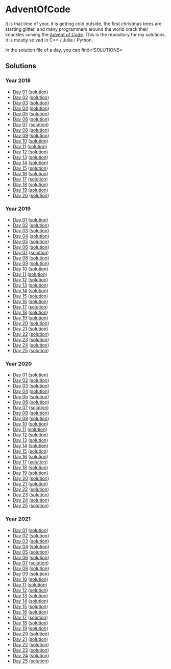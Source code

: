 # AdventOfCode

It is that time of year, it is getting cold outside, the first christmas trees are starting glitter, and many programmers around the world crack their knuckles solving the [Advent of Code](https://adventofcode.com/).
This is the repository for my solutions. It is mostly solved in C++ / Julia / Python.

In the solution file of a day, you can find<!SOLUTIONS>
<!-- Do not remove this lines, and write nothing after the <!SOLUTIONS> tag -->
<!--       They are used as marker for the generate_readme() function       -->

## Solutions

### Year 2018

* [Day 01](https://adventofcode.com/2018/day/1) ([solution](./AoC2018/solutions/01))
* [Day 02](https://adventofcode.com/2018/day/2) ([solution](./AoC2018/solutions/02))
* [Day 03](https://adventofcode.com/2018/day/3) ([solution](./AoC2018/solutions/03))
* [Day 04](https://adventofcode.com/2018/day/4) ([solution](./AoC2018/solutions/04))
* [Day 05](https://adventofcode.com/2018/day/5) ([solution](./AoC2018/solutions/05))
* [Day 06](https://adventofcode.com/2018/day/6) ([solution](./AoC2018/solutions/06))
* [Day 07](https://adventofcode.com/2018/day/7) ([solution](./AoC2018/solutions/07))
* [Day 08](https://adventofcode.com/2018/day/8) ([solution](./AoC2018/solutions/08))
* [Day 09](https://adventofcode.com/2018/day/9) ([solution](./AoC2018/solutions/09))
* [Day 10](https://adventofcode.com/2018/day/10) ([solution](./AoC2018/solutions/10))
* [Day 11](https://adventofcode.com/2018/day/11) ([solution](./AoC2018/solutions/11))
* [Day 12](https://adventofcode.com/2018/day/12) ([solution](./AoC2018/solutions/12))
* [Day 13](https://adventofcode.com/2018/day/13) ([solution](./AoC2018/solutions/13))
* [Day 14](https://adventofcode.com/2018/day/14) ([solution](./AoC2018/solutions/14))
* [Day 15](https://adventofcode.com/2018/day/15) ([solution](./AoC2018/solutions/15))
* [Day 16](https://adventofcode.com/2018/day/16) ([solution](./AoC2018/solutions/16))
* [Day 17](https://adventofcode.com/2018/day/17) ([solution](./AoC2018/solutions/17))
* [Day 18](https://adventofcode.com/2018/day/18) ([solution](./AoC2018/solutions/18))
* [Day 19](https://adventofcode.com/2018/day/19) ([solution](./AoC2018/solutions/19))
* [Day 20](https://adventofcode.com/2018/day/20) ([solution](./AoC2018/solutions/20))

### Year 2019

* [Day 01](https://adventofcode.com/2019/day/1) ([solution](./AoC2019/solutions/01))
* [Day 02](https://adventofcode.com/2019/day/2) ([solution](./AoC2019/solutions/02))
* [Day 03](https://adventofcode.com/2019/day/3) ([solution](./AoC2019/solutions/03))
* [Day 04](https://adventofcode.com/2019/day/4) ([solution](./AoC2019/solutions/04))
* [Day 05](https://adventofcode.com/2019/day/5) ([solution](./AoC2019/solutions/05))
* [Day 06](https://adventofcode.com/2019/day/6) ([solution](./AoC2019/solutions/06))
* [Day 07](https://adventofcode.com/2019/day/7) ([solution](./AoC2019/solutions/07))
* [Day 08](https://adventofcode.com/2019/day/8) ([solution](./AoC2019/solutions/08))
* [Day 09](https://adventofcode.com/2019/day/9) ([solution](./AoC2019/solutions/09))
* [Day 10](https://adventofcode.com/2019/day/10) ([solution](./AoC2019/solutions/10))
* [Day 11](https://adventofcode.com/2019/day/11) ([solution](./AoC2019/solutions/11))
* [Day 12](https://adventofcode.com/2019/day/12) ([solution](./AoC2019/solutions/12))
* [Day 13](https://adventofcode.com/2019/day/13) ([solution](./AoC2019/solutions/13))
* [Day 14](https://adventofcode.com/2019/day/14) ([solution](./AoC2019/solutions/14))
* [Day 15](https://adventofcode.com/2019/day/15) ([solution](./AoC2019/solutions/15))
* [Day 16](https://adventofcode.com/2019/day/16) ([solution](./AoC2019/solutions/16))
* [Day 17](https://adventofcode.com/2019/day/17) ([solution](./AoC2019/solutions/17))
* [Day 18](https://adventofcode.com/2019/day/18) ([solution](./AoC2019/solutions/18))
* [Day 19](https://adventofcode.com/2019/day/19) ([solution](./AoC2019/solutions/19))
* [Day 20](https://adventofcode.com/2019/day/20) ([solution](./AoC2019/solutions/20))
* [Day 21](https://adventofcode.com/2019/day/21) ([solution](./AoC2019/solutions/21))
* [Day 22](https://adventofcode.com/2019/day/22) ([solution](./AoC2019/solutions/22))
* [Day 23](https://adventofcode.com/2019/day/23) ([solution](./AoC2019/solutions/23))
* [Day 24](https://adventofcode.com/2019/day/24) ([solution](./AoC2019/solutions/24))
* [Day 25](https://adventofcode.com/2019/day/25) ([solution](./AoC2019/solutions/25))

### Year 2020

* [Day 01](https://adventofcode.com/2020/day/1) ([solution](./AoC2020/solutions/01))
* [Day 02](https://adventofcode.com/2020/day/2) ([solution](./AoC2020/solutions/02))
* [Day 03](https://adventofcode.com/2020/day/3) ([solution](./AoC2020/solutions/03))
* [Day 04](https://adventofcode.com/2020/day/4) ([solution](./AoC2020/solutions/04))
* [Day 05](https://adventofcode.com/2020/day/5) ([solution](./AoC2020/solutions/05))
* [Day 06](https://adventofcode.com/2020/day/6) ([solution](./AoC2020/solutions/06))
* [Day 07](https://adventofcode.com/2020/day/7) ([solution](./AoC2020/solutions/07))
* [Day 08](https://adventofcode.com/2020/day/8) ([solution](./AoC2020/solutions/08))
* [Day 09](https://adventofcode.com/2020/day/9) ([solution](./AoC2020/solutions/09))
* [Day 10](https://adventofcode.com/2020/day/10) ([solution](./AoC2020/solutions/10))
* [Day 11](https://adventofcode.com/2020/day/11) ([solution](./AoC2020/solutions/11))
* [Day 12](https://adventofcode.com/2020/day/12) ([solution](./AoC2020/solutions/12))
* [Day 13](https://adventofcode.com/2020/day/13) ([solution](./AoC2020/solutions/13))
* [Day 14](https://adventofcode.com/2020/day/14) ([solution](./AoC2020/solutions/14))
* [Day 15](https://adventofcode.com/2020/day/15) ([solution](./AoC2020/solutions/15))
* [Day 16](https://adventofcode.com/2020/day/16) ([solution](./AoC2020/solutions/16))
* [Day 17](https://adventofcode.com/2020/day/17) ([solution](./AoC2020/solutions/17))
* [Day 18](https://adventofcode.com/2020/day/18) ([solution](./AoC2020/solutions/18))
* [Day 19](https://adventofcode.com/2020/day/19) ([solution](./AoC2020/solutions/19))
* [Day 20](https://adventofcode.com/2020/day/20) ([solution](./AoC2020/solutions/20))
* [Day 21](https://adventofcode.com/2020/day/21) ([solution](./AoC2020/solutions/21))
* [Day 22](https://adventofcode.com/2020/day/22) ([solution](./AoC2020/solutions/22))
* [Day 23](https://adventofcode.com/2020/day/23) ([solution](./AoC2020/solutions/23))
* [Day 24](https://adventofcode.com/2020/day/24) ([solution](./AoC2020/solutions/24))
* [Day 25](https://adventofcode.com/2020/day/25) ([solution](./AoC2020/solutions/25))

### Year 2021

* [Day 01](https://adventofcode.com/2021/day/1) ([solution](./AoC2021/solutions/01))
* [Day 02](https://adventofcode.com/2021/day/2) ([solution](./AoC2021/solutions/02))
* [Day 03](https://adventofcode.com/2021/day/3) ([solution](./AoC2021/solutions/03))
* [Day 04](https://adventofcode.com/2021/day/4) ([solution](./AoC2021/solutions/04))
* [Day 05](https://adventofcode.com/2021/day/5) ([solution](./AoC2021/solutions/05))
* [Day 06](https://adventofcode.com/2021/day/6) ([solution](./AoC2021/solutions/06))
* [Day 07](https://adventofcode.com/2021/day/7) ([solution](./AoC2021/solutions/07))
* [Day 08](https://adventofcode.com/2021/day/8) ([solution](./AoC2021/solutions/08))
* [Day 09](https://adventofcode.com/2021/day/9) ([solution](./AoC2021/solutions/09))
* [Day 10](https://adventofcode.com/2021/day/10) ([solution](./AoC2021/solutions/10))
* [Day 11](https://adventofcode.com/2021/day/11) ([solution](./AoC2021/solutions/11))
* [Day 12](https://adventofcode.com/2021/day/12) ([solution](./AoC2021/solutions/12))
* [Day 13](https://adventofcode.com/2021/day/13) ([solution](./AoC2021/solutions/13))
* [Day 14](https://adventofcode.com/2021/day/14) ([solution](./AoC2021/solutions/14))
* [Day 15](https://adventofcode.com/2021/day/15) ([solution](./AoC2021/solutions/15))
* [Day 16](https://adventofcode.com/2021/day/16) ([solution](./AoC2021/solutions/16))
* [Day 17](https://adventofcode.com/2021/day/17) ([solution](./AoC2021/solutions/17))
* [Day 18](https://adventofcode.com/2021/day/18) ([solution](./AoC2021/solutions/18))
* [Day 19](https://adventofcode.com/2021/day/19) ([solution](./AoC2021/solutions/19))
* [Day 20](https://adventofcode.com/2021/day/20) ([solution](./AoC2021/solutions/20))
* [Day 21](https://adventofcode.com/2021/day/21) ([solution](./AoC2021/solutions/21))
* [Day 22](https://adventofcode.com/2021/day/22) ([solution](./AoC2021/solutions/22))
* [Day 23](https://adventofcode.com/2021/day/23) ([solution](./AoC2021/solutions/23))
* [Day 24](https://adventofcode.com/2021/day/24) ([solution](./AoC2021/solutions/24))
* [Day 25](https://adventofcode.com/2021/day/25) ([solution](./AoC2021/solutions/25))